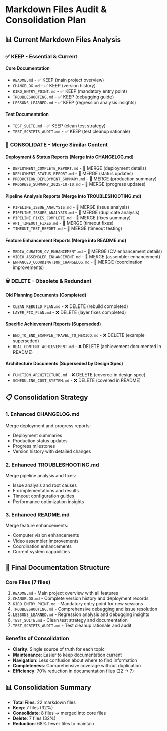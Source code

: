 # Markdown Files Audit & Consolidation Plan

## 📊 Current Markdown Files Analysis

### ✅ **KEEP - Essential & Current**

#### **Core Documentation**
- `README.md` - ✅ KEEP (main project overview)
- `CHANGELOG.md` - ✅ KEEP (version history)
- `KIRO_ENTRY_POINT.md` - ✅ KEEP (mandatory entry point)
- `TROUBLESHOOTING.md` - ✅ KEEP (debugging guide)
- `LESSONS_LEARNED.md` - ✅ KEEP (regression analysis insights)

#### **Test Documentation**
- `TEST_SUITE.md` - ✅ KEEP (clean test strategy)
- `TEST_SCRIPTS_AUDIT.md` - ✅ KEEP (test cleanup rationale)

### 🔄 **CONSOLIDATE - Merge Similar Content**

#### **Deployment & Status Reports (Merge into CHANGELOG.md)**
- `DEPLOYMENT_COMPLETE_REPORT.md` - 🔄 MERGE (deployment details)
- `DEPLOYMENT_STATUS_REPORT.md` - 🔄 MERGE (status updates)
- `PRODUCTION_DEPLOYMENT_SUMMARY.md` - 🔄 MERGE (production summary)
- `PROGRESS_SUMMARY_2025-10-10.md` - 🔄 MERGE (progress updates)

#### **Pipeline Analysis Reports (Merge into TROUBLESHOOTING.md)**
- `PIPELINE_ISSUE_ANALYSIS.md` - 🔄 MERGE (issue analysis)
- `PIPELINE_ISSUES_ANALYSIS.md` - 🔄 MERGE (duplicate analysis)
- `PIPELINE_FIXES_COMPLETE.md` - 🔄 MERGE (fixes summary)
- `API_TIMEOUT_FIXES.md` - 🔄 MERGE (timeout fixes)
- `TIMEOUT_TEST_REPORT.md` - 🔄 MERGE (timeout testing)

#### **Feature Enhancement Reports (Merge into README.md)**
- `MEDIA_CURATOR_CV_ENHANCEMENT.md` - 🔄 MERGE (CV enhancement details)
- `VIDEO_ASSEMBLER_ENHANCEMENT.md` - 🔄 MERGE (assembler enhancement)
- `ENHANCED_COORDINATION_CHANGELOG.md` - 🔄 MERGE (coordination improvements)

### 🗑️ **DELETE - Obsolete & Redundant**

#### **Old Planning Documents (Completed)**
- `CLEAN_REBUILD_PLAN.md` - ❌ DELETE (rebuild completed)
- `LAYER_FIX_PLAN.md` - ❌ DELETE (layer fixes completed)

#### **Specific Achievement Reports (Superseded)**
- `END_TO_END_EXAMPLE_TRAVEL_TO_MEXICO.md` - ❌ DELETE (example superseded)
- `REAL_CONTENT_ACHIEVEMENT.md` - ❌ DELETE (achievement documented in README)

#### **Architecture Documents (Superseded by Design Spec)**
- `FUNCTION_ARCHITECTURE.md` - ❌ DELETE (covered in design spec)
- `SCHEDULING_COST_SYSTEM.md` - ❌ DELETE (covered in README)

## 📋 **Consolidation Strategy**

### **1. Enhanced CHANGELOG.md**
Merge deployment and progress reports:
- Deployment summaries
- Production status updates
- Progress milestones
- Version history with detailed changes

### **2. Enhanced TROUBLESHOOTING.md**
Merge pipeline analysis and fixes:
- Issue analysis and root causes
- Fix implementations and results
- Timeout configuration guides
- Performance optimization insights

### **3. Enhanced README.md**
Merge feature enhancements:
- Computer vision enhancements
- Video assembler improvements
- Coordination enhancements
- Current system capabilities

## 🎯 **Final Documentation Structure**

### **Core Files (7 files)**
1. `README.md` - Main project overview with all features
2. `CHANGELOG.md` - Complete version history and deployment records
3. `KIRO_ENTRY_POINT.md` - Mandatory entry point for new sessions
4. `TROUBLESHOOTING.md` - Comprehensive debugging and issue resolution
5. `LESSONS_LEARNED.md` - Regression analysis and debugging insights
6. `TEST_SUITE.md` - Clean test strategy and documentation
7. `TEST_SCRIPTS_AUDIT.md` - Test cleanup rationale and audit

### **Benefits of Consolidation**
- **Clarity**: Single source of truth for each topic
- **Maintenance**: Easier to keep documentation current
- **Navigation**: Less confusion about where to find information
- **Completeness**: Comprehensive coverage without duplication
- **Efficiency**: 70% reduction in documentation files (22 → 7)

## 📊 **Consolidation Summary**
- **Total Files**: 22 markdown files
- **Keep**: 7 files (32%)
- **Consolidate**: 8 files → merged into core files
- **Delete**: 7 files (32%)
- **Reduction**: 68% fewer files to maintain